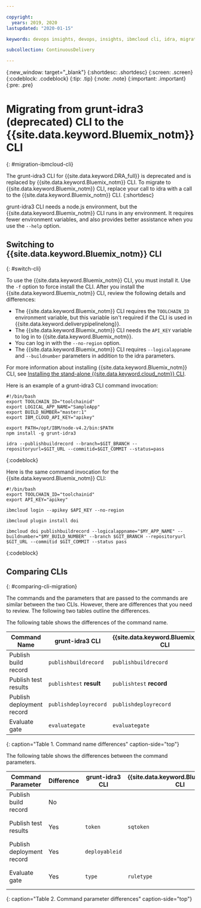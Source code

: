 ```yaml
---

copyright:
  years: 2019, 2020
lastupdated: "2020-01-15"

keywords: devops insights, devops, insights, ibmcloud cli, idra, migrating, test, tests, gate, gate failure, install, app

subcollection: ContinuousDelivery

---
```


{:new_window: target="_blank"}
{:shortdesc: .shortdesc}
{:screen: .screen}
{:codeblock: .codeblock} 
{:tip: .tip}
{:note: .note}
{:important: .important}
{:pre: .pre}

# Migrating from grunt-idra3 (deprecated) CLI to the {{site.data.keyword.Bluemix_notm}} CLI 
{: #migration-ibmcloud-cli}

The grunt-idra3 CLI for {{site.data.keyword.DRA_full}} is deprecated and is replaced by {{site.data.keyword.Bluemix_notm}} CLI. To migrate to {{site.data.keyword.Bluemix_notm}} CLI, replace your call to idra with a call to the {{site.data.keyword.Bluemix_notm}} CLI. 
{:shortdesc}

grunt-idra3 CLI needs a node.js environment, but the {{site.data.keyword.Bluemix_notm}} CLI runs in any environment. It requires fewer environment variables, and also provides better assistance when you use the `--help` option.


## Switching to {{site.data.keyword.Bluemix_notm}} CLI 
{: #switch-cli}

To use the {{site.data.keyword.Bluemix_notm}} CLI, you must install it. Use the `-f` option to force install the CLI. After you install the {{site.data.keyword.Bluemix_notm}} CLI, review the following details and differences: 

* The {{site.data.keyword.Bluemix_notm}} CLI requires the `TOOLCHAIN_ID` environment variable, but this variable isn't required if the CLI is used in {{site.data.keyword.deliverypipelinelong}}. 
* The {{site.data.keyword.Bluemix_notm}} CLI needs the `API_KEY` variable to log in to {{site.data.keyword.Bluemix_notm}}. 
* You can log in with the `--no-region` option. 
* The {{site.data.keyword.Bluemix_notm}} CLI requires `--logicalappname` and `--buildnumber` parameters in addition to the idra parameters.

For more information about installing {{site.data.keyword.Bluemix_notm}} CLI, see [Installing the stand-alone {{site.data.keyword.cloud_notm}} CLI](/docs/cli?topic=cloud-cli-install-ibmcloud-cli#install-ibmcloud-cli). 

Here is an example of a grunt-idra3 CLI command invocation: 
```
#!/bin/bash
export TOOLCHAIN_ID="toolchainid"
export LOGICAL_APP_NAME="SampleApp"
export BUILD_NUMBER="master:1"
export IBM_CLOUD_API_KEY="apikey"

export PATH=/opt/IBM/node-v4.2/bin:$PATH
npm install -g grunt-idra3

idra --publishbuildrecord --branch=$GIT_BRANCH --repositoryurl=$GIT_URL --commitid=$GIT_COMMIT --status=pass
```
{:codeblock}

Here is the same command invocation for the {{site.data.keyword.Bluemix_notm}} CLI:

```
#!/bin/bash
export TOOLCHAIN_ID="toolchainid"
export API_KEY="apikey"

ibmcloud login --apikey $API_KEY --no-region

ibmcloud plugin install doi

ibmcloud doi publishbuildrecord --logicalappname="$MY_APP_NAME" --buildnumber="$MY_BUILD_NUMBER" --branch $GIT_BRANCH --repositoryurl $GIT_URL --commitid $GIT_COMMIT --status pass
```
{:codeblock}


## Comparing CLIs
{: #comparing-cli-migration}

The commands and the parameters that are passed to the commands are similar between the two CLIs. However, there are differences that you need to review. The following two tables outline the differences.

The following table shows the differences of the command name. 

| Command Name              | grunt-idra3 CLI          | {{site.data.keyword.Bluemix_notm}} CLI |
|---------------------------|--------------------------|----------------------------------------|
| Publish build record      | `publishbuildrecord`     | `publishbuildrecord`                   |
| Publish test results      | `publishtest` **result** | `publishtest` **record**               |
| Publish deployment record | `publishdeployrecord`    | `publishdeployrecord`                  |
| Evaluate gate             | `evaluategate`           | `evaluategate`                         |
{: caption="Table 1. Command name differences" caption-side="top"}

The following table shows the differences between the command parameters. 

| Command Parameter         | Difference | grunt-idra3 CLI | {{site.data.keyword.Bluemix_notm}} CLI | Comment                               |
|---------------------------|------------|-----------------|----------------------------------------|---------------------------------------|
| Publish build record      | No         |                 |                                        |                                       |
| Publish test results      | Yes        | `token`         | `sqtoken`                              | Parameter name change in {{site.data.keyword.Bluemix_notm}} CLI |
| Publish deployment record | Yes        | `deployableid`  |                                        | Option not available in {{site.data.keyword.Bluemix_notm}} CLI  |
| Evaluate gate             | Yes        | `type`          | `ruletype`                             | Parameter name change in {{site.data.keyword.Bluemix_notm}} CLI |
{: caption="Table 2. Command parameter differences" caption-side="top"}
